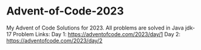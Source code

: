 # Advent-of-Code-2023
My Advent of Code Solutions for 2023. All problems are solved in Java jdk-17
Problem Links:
Day 1: https://adventofcode.com/2023/day/1
Day 2: https://adventofcode.com/2023/day/2
